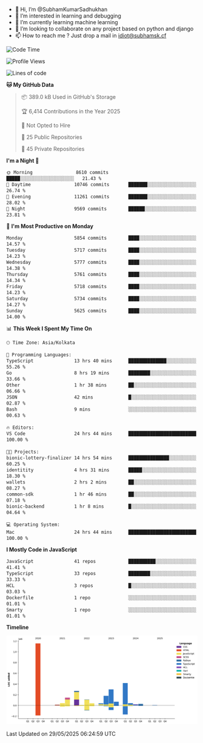 - 👋 Hi, I’m @SubhamKumarSadhukhan
- 👀 I’m interested in learning and debugging
- 🌱 I’m currently learning machine learning
- 💞️ I’m looking to collaborate on any project based on python and django
- 📫 How to reach me ?
      Just drop a mail in idiot@subhamsk.cf

<!---
SubhamKumarSadhukhan/SubhamKumarSadhukhan is a ✨ special ✨ repository because its `README.md` (this file) appears on your GitHub profile.
You can click the Preview link to take a look at your changes.
--->


<!--START_SECTION:waka-->
![Code Time](http://img.shields.io/badge/Code%20Time-2%2C934%20hrs%2040%20mins-blue)

![Profile Views](http://img.shields.io/badge/Profile%20Views-1-blue)

![Lines of code](https://img.shields.io/badge/From%20Hello%20World%20I%27ve%20Written-2.9%20million%20lines%20of%20code-blue)

**🐱 My GitHub Data** 

> 📦 389.0 kB Used in GitHub's Storage 
 > 
> 🏆 6,414 Contributions in the Year 2025
 > 
> 🚫 Not Opted to Hire
 > 
> 📜 25 Public Repositories 
 > 
> 🔑 45 Private Repositories 
 > 
**I'm a Night 🦉** 

```text
🌞 Morning                8610 commits        █████░░░░░░░░░░░░░░░░░░░░   21.43 % 
🌆 Daytime                10746 commits       ███████░░░░░░░░░░░░░░░░░░   26.74 % 
🌃 Evening                11261 commits       ███████░░░░░░░░░░░░░░░░░░   28.02 % 
🌙 Night                  9569 commits        ██████░░░░░░░░░░░░░░░░░░░   23.81 % 
```
📅 **I'm Most Productive on Monday** 

```text
Monday                   5854 commits        ████░░░░░░░░░░░░░░░░░░░░░   14.57 % 
Tuesday                  5717 commits        ████░░░░░░░░░░░░░░░░░░░░░   14.23 % 
Wednesday                5777 commits        ████░░░░░░░░░░░░░░░░░░░░░   14.38 % 
Thursday                 5761 commits        ████░░░░░░░░░░░░░░░░░░░░░   14.34 % 
Friday                   5718 commits        ████░░░░░░░░░░░░░░░░░░░░░   14.23 % 
Saturday                 5734 commits        ████░░░░░░░░░░░░░░░░░░░░░   14.27 % 
Sunday                   5625 commits        ████░░░░░░░░░░░░░░░░░░░░░   14.00 % 
```


📊 **This Week I Spent My Time On** 

```text
🕑︎ Time Zone: Asia/Kolkata

💬 Programming Languages: 
TypeScript               13 hrs 40 mins      ██████████████░░░░░░░░░░░   55.26 % 
Go                       8 hrs 19 mins       ████████░░░░░░░░░░░░░░░░░   33.66 % 
Other                    1 hr 38 mins        ██░░░░░░░░░░░░░░░░░░░░░░░   06.66 % 
JSON                     42 mins             █░░░░░░░░░░░░░░░░░░░░░░░░   02.87 % 
Bash                     9 mins              ░░░░░░░░░░░░░░░░░░░░░░░░░   00.63 % 

🔥 Editors: 
VS Code                  24 hrs 44 mins      █████████████████████████   100.00 % 

🐱‍💻 Projects: 
bionic-lottery-finalizer 14 hrs 54 mins      ███████████████░░░░░░░░░░   60.25 % 
identitity               4 hrs 31 mins       █████░░░░░░░░░░░░░░░░░░░░   18.30 % 
wallets                  2 hrs 2 mins        ██░░░░░░░░░░░░░░░░░░░░░░░   08.27 % 
common-sdk               1 hr 46 mins        ██░░░░░░░░░░░░░░░░░░░░░░░   07.18 % 
bionic-backend           1 hr 8 mins         █░░░░░░░░░░░░░░░░░░░░░░░░   04.64 % 

💻 Operating System: 
Mac                      24 hrs 44 mins      █████████████████████████   100.00 % 
```

**I Mostly Code in JavaScript** 

```text
JavaScript               41 repos            ██████████░░░░░░░░░░░░░░░   41.41 % 
TypeScript               33 repos            ████████░░░░░░░░░░░░░░░░░   33.33 % 
HCL                      3 repos             █░░░░░░░░░░░░░░░░░░░░░░░░   03.03 % 
Dockerfile               1 repo              ░░░░░░░░░░░░░░░░░░░░░░░░░   01.01 % 
Smarty                   1 repo              ░░░░░░░░░░░░░░░░░░░░░░░░░   01.01 % 
```



**Timeline**

![Lines of Code chart](https://raw.githubusercontent.com/SubhamKumarSadhukhan/SubhamKumarSadhukhan/main/assets/bar_graph.png)


 Last Updated on 29/05/2025 06:24:59 UTC
<!--END_SECTION:waka-->
